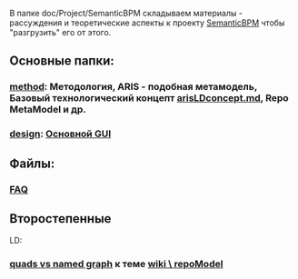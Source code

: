 В папке doc/Project/SemanticBPM складываем материалы - рассуждения и теоретические аспекты к проекту [SemanticBPM](https://github.com/bpmbpm/SemanticBPM) чтобы "разгрузить" его от этого.  
## Основные папки:
### [method](https://github.com/bpmbpm/doc/blob/main/Project/SemanticBPM/method/README.md): Методология, ARIS - подобная метамодель, Базовый технологический концепт [arisLDconcept.md](method/arisLDconcept.md), Repo MetaModel и др.
### [design](design): [Основной GUI](design/mainGUI.md)
## Файлы:
### [FAQ](FAQsemBPM.md)
## Второстепенные
LD:

### [quads vs named graph](GPT_quads_vs_named_graph.md) к теме [wiki \ repoModel](https://github.com/bpmbpm/SemanticBPM/wiki/%D0%9C%D0%B5%D1%82%D0%B0%D0%BC%D0%BE%D0%B4%D0%B5%D0%BB%D1%8C-%D0%BF%D1%80%D0%BE%D1%86%D0%B5%D1%81%D1%81%D0%BE%D0%B2)
